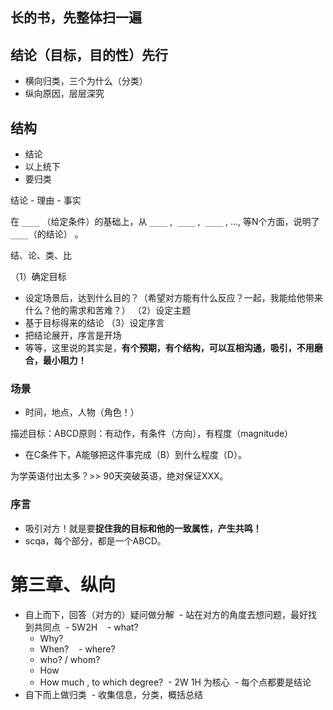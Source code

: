 ## 长的书，先整体扫一遍

## 结论（目标，目的性）先行
- 横向归类，三个为什么（分类）
- 纵向原因，层层深究

## 结构
- 结论
- 以上统下
- 要归类

结论 - 理由 - 事实

在 `____` （给定条件）的基础上，从 `____` ,  `____` ,  `____` , ..., 等N个方面，说明了 `____`（的结论） 。

结、论、类、比

（1）确定目标
- 设定场景后，达到什么目的？（希望对方能有什么反应？一起，我能给他带来什么？他的需求和苦难？）
（2）设定主题
- 基于目标得来的结论
（3）设定序言
- 把结论展开，序言是开场
- 等等，这里说的其实是，**有个预期，有个结构，可以互相沟通，吸引，不用磨合，最小阻力！**

### 场景
- 时间，地点，人物（角色！）

描述目标：ABCD原则：有动作，有条件（方向），有程度（magnitude）
- 在C条件下，A能够把这件事完成（B）到什么程度（D）。

为学英语付出太多？>> 90天突破英语，绝对保证XXX。

### 序言

- 吸引对方！就是要**捉住我的目标和他的一致属性，产生共鸣！**
- scqa，每个部分，都是一个ABCD。

# 第三章、纵向

- 自上而下，回答（对方的）疑问做分解
  - 站在对方的角度去想问题，最好找到共同点
  - 5W2H
    - what?
    - Why?
    - When?
    - where?
    - who? / whom?
    - How
    - How much , to which degree?
  - 2W 1H 为核心
  - 每个点都要是结论
- 自下而上做归类
  - 收集信息，分类，概括总结
  


